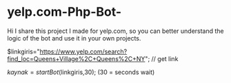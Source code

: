 # yelp.com-Php-Bot-
Hi I share this project I made for yelp.com, so you can better understand the logic of the bot and use it in your own projects.


$linkgiris="https://www.yelp.com/search?find_loc=Queens+Village%2C+Queens%2C+NY"; // get link 

$kaynak = startBot($linkgiris,30); (30 = seconds wait)

